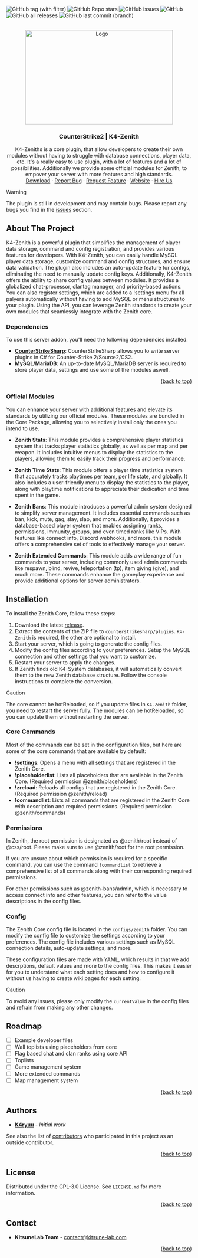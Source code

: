 <a name="readme-top"></a>

![GitHub tag (with filter)](https://img.shields.io/github/v/tag/KitsuneLab-Development/K4-Zenith?style=for-the-badge&label=Version)
![GitHub Repo stars](https://img.shields.io/github/stars/KitsuneLab-Development/K4-Zenith?style=for-the-badge)
![GitHub issues](https://img.shields.io/github/issues/KitsuneLab-Development/K4-Zenith?style=for-the-badge)
![GitHub](https://img.shields.io/github/license/KitsuneLab-Development/K4-Zenith?style=for-the-badge)
![GitHub all releases](https://img.shields.io/github/downloads/KitsuneLab-Development/K4-Zenith/total?style=for-the-badge)
![GitHub last commit (branch)](https://img.shields.io/github/last-commit/KitsuneLab-Development/K4-Zenith/dev?style=for-the-badge)

<!-- PROJECT LOGO -->
<br />
<div align="center">
  <a href="https://github.com/KitsuneLab-Development/K4-Zenith">
    <img src="https://i.imgur.com/sej1ZzD.png" alt="Logo" width="400" height="256">
  </a>
  <h3 align="center">CounterStrike2 | K4-Zenith</h3>
  <p align="center">
    K4-Zeniths is a core plugin, that allow developers to create their own modules without having to struggle with database connections, player data, etc. It's a really easy to use plugin, with a lot of features and a lot of possibilities. Additionally we provide some official modules for Zenith, to empover your server with more features and high standards.
    <br />
    <a href="https://github.com/KitsuneLab-Development/K4-Zenith/releases">Download</a>
    ·
    <a href="https://github.com/KitsuneLab-Development/K4-Zenith/issues/new?assignees=KitsuneLab-Development&labels=bug&template=bug_report.md&title=%5BBUG%5D">Report Bug</a>
    ·
    <a href="https://github.com/KitsuneLab-Development/K4-Zenith/issues/new?assignees=KitsuneLab-Development&labels=enhancement&template=feature_request.md&title=%5BREQ%5D">Request Feature</a>
     ·
    <a href="https://kitsune-lab.com">Website</a>
     ·
    <a href="https://nests.kitsune-lab.com/tickets/create?department_id=2">Hire Us</a>
  </p>
</div>

> [!WARNING]
> The plugin is still in development and may contain bugs. Please report any bugs you find in the [issues](https://github.com/KitsuneLab-Development/K4-Zenith/issues) section.

<!-- ABOUT THE PROJECT -->

## About The Project

K4-Zenith is a powerful plugin that simplifies the management of player data storage, command and config registration, and provides various features for developers. With K4-Zenith, you can easily handle MySQL player data storage, customize command and config structures, and ensure data validation. The plugin also includes an auto-update feature for configs, eliminating the need to manually update config keys. Additionally, K4-Zenith offers the ability to share config values between modules. It provides a globalized chat-processor, clantag manager, and priority-based actions. You can also register settings, which are added to a !settings menu for all palyers automatically without having to add MySQL or menu structures to your plugin. Using the API, you can leverage Zenith standards to create your own modules that seamlessly integrate with the Zenith core.

### Dependencies

To use this server addon, you'll need the following dependencies installed:

- [**CounterStrikeSharp**](https://github.com/roflmuffin/CounterStrikeSharp/releases): CounterStrikeSharp allows you to write server plugins in C# for Counter-Strike 2/Source2/CS2.
- **MySQL/MariaDB**: An up-to-date MySQL/MariaDB server is required to store player data, settings and use some of the modules aswell.

<p align="right">(<a href="#readme-top">back to top</a>)</p>

<!-- ADDONS -->

### Official Modules

You can enhance your server with additional features and elevate its standards by utilizing our official modules. These modules are bundled in the Core Package, allowing you to selectively install only the ones you intend to use.

- **Zenith Stats**: This module provides a comprehensive player statistics system that tracks player statistics globally, as well as per map and per weapon. It includes intuitive menus to display the statistics to the players, allowing them to easily track their progress and performance.

- **Zenith Time Stats**: This module offers a player time statistics system that accurately tracks playtimes per team, per life state, and globally. It also includes a user-friendly menu to display the statistics to the player, along with playtime notifications to appreciate their dedication and time spent in the game.

- **Zenith Bans**: This module introduces a powerful admin system designed to simplify server management. It includes essential commands such as ban, kick, mute, gag, slay, slap, and more. Additionally, it provides a database-based player system that enables assigning ranks, permissions, immunity, groups, and even timed ranks like VIPs. With features like connect info, Discord webhooks, and more, this module offers a comprehensive set of tools to effectively manage your server.

- **Zenith Extended Commands**: This module adds a wide range of fun commands to your server, including commonly used admin commands like respawn, blind, revive, teleportation (tp), item giving (give), and much more. These commands enhance the gameplay experience and provide additional options for server administrators.

<!-- INSTALLATION -->

## Installation

To install the Zenith Core, follow these steps:

1. Download the latest [release](https://github.com/KitsuneLab-Development/K4-Zenith/releases/latest).
2. Extract the contents of the ZIP file to `counterstrikesharp/plugins`. `K4-Zenith` is required, the other are optional to install.
3. Start your server, which is going to generate the config files.
4. Modify the config files according to your preferences. Setup the MySQL connection and other settings that you want to customize.
5. Restart your server to apply the changes.
6. If Zenith finds old K4-System databases, it will automatically convert them to the new Zenith database structure. Follow the console instructions to complete the conversion.

> [!CAUTION]
> The core cannot be hotReloaded, so if you update files in `K4-Zenith` folder, you need to restart the server fully. The modules can be hotReloaded, so you can update them without restarting the server.

<!-- CORE COMMANDS -->

### Core Commands

Most of the commands can be set in the configuration files, but here are some of the core commands that are available by default:

- **!settings**: Opens a menu with all settings that are registered in the Zenith Core.
- **!placeholderlist**: Lists all placeholders that are available in the Zenith Core. (Required permission @zenith/placeholders)
- **!zreload**: Reloads all configs that are registered in the Zenith Core. (Required permission @zenith/reload)
- **!commandlist**: Lists all commands that are registered in the Zenith Core with description and required permissions. (Required permission @zenith/commands)

<!-- PERMISSIONS -->

### Permissions

In Zenith, the root permission is designated as @zenith/root instead of @css/root. Please make sure to use @zenith/root for the root permission.

If you are unsure about which permission is required for a specific command, you can use the command `!commandlist` to retrieve a comprehensive list of all commands along with their corresponding required permissions.

For other permissions such as @zenith-bans/admin, which is necessary to access connect info and other features, you can refer to the value descriptions in the config files.

<!-- CONFIG -->

### Config

The Zenith Core config file is located in the `configs/zenith` folder. You can modify the config file to customize the settings according to your preferences. The config file includes various settings such as MySQL connection details, auto-update settings, and more.

These configuration files are made with YAML, which results in that we add descrptions, default values and more to the config files. This makes it easier for you to understand what each setting does and how to configure it without us having to create wiki pages for each setting.

> [!CAUTION]
> To avoid any issues, please only modify the `currentValue` in the config files and refrain from making any other changes.

<!-- ROADMAP -->

## Roadmap

- [ ] Example developer files
- [ ] Wall toplists using placeholders from core
- [ ] Flag based chat and clan ranks using core API
- [ ] Toplists
- [ ] Game management system
- [ ] More extended commands
- [ ] Map management system

<p align="right">(<a href="#readme-top">back to top</a>)</p>

<!-- AUTHORS -->

## Authors

- [**K4ryuu**](https://github.com/K4ryuu) - _Initial work_

See also the list of [contributors](https://github.com/KitsuneLab-Development/K4-Zenith/graphs/contributors) who participated in this project as an outside contributor.

<p align="right">(<a href="#readme-top">back to top</a>)</p>

<!-- LICENSE -->

## License

Distributed under the GPL-3.0 License. See `LICENSE.md` for more information.

<p align="right">(<a href="#readme-top">back to top</a>)</p>

<!-- CONTACT -->

## Contact

- **KitsuneLab Team** - [contact@kitsune-lab.com](mailto:contact@kitsune-lab.com)

<p align="right">(<a href="#readme-top">back to top</a>)</p>
